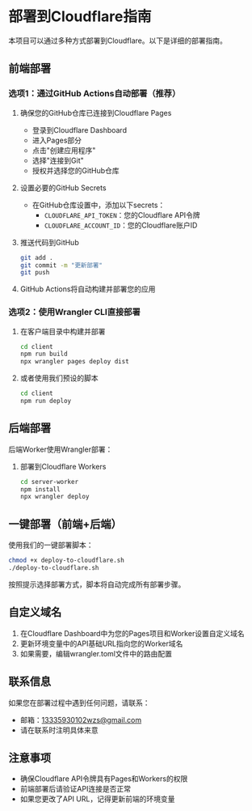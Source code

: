 # 部署到Cloudflare指南

本项目可以通过多种方式部署到Cloudflare。以下是详细的部署指南。

## 前端部署

### 选项1：通过GitHub Actions自动部署（推荐）

1. 确保您的GitHub仓库已连接到Cloudflare Pages
   - 登录到Cloudflare Dashboard
   - 进入Pages部分
   - 点击"创建应用程序"
   - 选择"连接到Git"
   - 授权并选择您的GitHub仓库

2. 设置必要的GitHub Secrets
   - 在GitHub仓库设置中，添加以下secrets：
     - `CLOUDFLARE_API_TOKEN`：您的Cloudflare API令牌
     - `CLOUDFLARE_ACCOUNT_ID`：您的Cloudflare账户ID

3. 推送代码到GitHub
   ```bash
   git add .
   git commit -m "更新部署"
   git push
   ```

4. GitHub Actions将自动构建并部署您的应用

### 选项2：使用Wrangler CLI直接部署

1. 在客户端目录中构建并部署
   ```bash
   cd client
   npm run build
   npx wrangler pages deploy dist
   ```

2. 或者使用我们预设的脚本
   ```bash
   cd client
   npm run deploy
   ```

## 后端部署

后端Worker使用Wrangler部署：

1. 部署到Cloudflare Workers
   ```bash
   cd server-worker
   npm install
   npx wrangler deploy
   ```

## 一键部署（前端+后端）

使用我们的一键部署脚本：

```bash
chmod +x deploy-to-cloudflare.sh
./deploy-to-cloudflare.sh
```

按照提示选择部署方式，脚本将自动完成所有部署步骤。

## 自定义域名

1. 在Cloudflare Dashboard中为您的Pages项目和Worker设置自定义域名
2. 更新环境变量中的API基础URL指向您的Worker域名
3. 如果需要，编辑wrangler.toml文件中的路由配置

## 联系信息

如果您在部署过程中遇到任何问题，请联系：
- 邮箱：13335930102wzs@gmail.com
- 请在联系时注明具体来意

## 注意事项

- 确保Cloudflare API令牌具有Pages和Workers的权限
- 前端部署后请验证API连接是否正常
- 如果您更改了API URL，记得更新前端的环境变量 